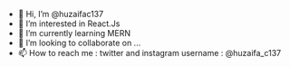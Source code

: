- 👋 Hi, I’m @huzaifac137
- 👀 I’m interested in React.Js 
- 🌱 I’m currently learning MERN
- 💞️ I’m looking to collaborate on ...
- 📫 How to reach me :  twitter and instagram username : @huzaifa_c137

<!---
huzaifac137/huzaifac137 is a ✨ special ✨ repository because its `README.md` (this file) appears on your GitHub profile.
You can click the Preview link to take a look at your changes.
--->
